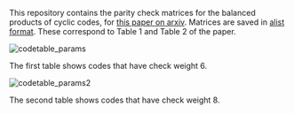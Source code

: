This repository contains the parity check matrices for the balanced products of cyclic codes, for [this paper on arxiv](https://arxiv.org/abs/2411.03302). Matrices are saved in [alist format](http://www.inference.org.uk/mackay/codes/alist.html). These correspond to Table 1 and Table 2 of the paper. 

![codetable_params](https://github.com/user-attachments/assets/de53ba36-47cc-44aa-a781-ec6312bad80f)

The first table shows codes that have check weight 6.

![codetable_params2](https://github.com/user-attachments/assets/3e85306b-a2c6-4690-9e12-2fa1db787628)

The second table shows codes that have check weight 8.
